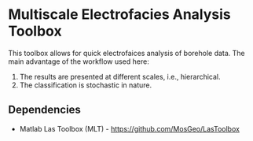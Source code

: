 # Multiscale Electrofacies Analysis Toolbox

This toolbox allows for quick electrofaices analysis of borehole data. The main advantage of the workflow used here:
1. The results are presented at different scales, i.e., hierarchical.
2. The classification is stochastic in nature.

## Dependencies
- Matlab Las Toolbox (MLT) - https://github.com/MosGeo/LasToolbox
